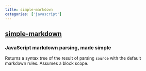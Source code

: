 ```yaml
---
title: simple-markdown
categories: ['javascript']
---
```

## [simple-markdown](https://github.com/Khan/simple-markdown)

### JavaScript markdown parsing, made simple


Returns a syntax tree of the result of parsing `source` with the
default markdown rules. Assumes a block scope.
